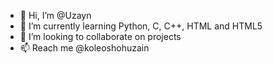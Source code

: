 - 👋 Hi, I’m @Uzayn 
- 🌱 I’m currently learning Python, C, C++, HTML and HTML5 
- 💞️ I’m looking to collaborate on projects 
- 📫 Reach me @koleoshohuzain

<!---
Uzayn/Uzayn is a ✨ special ✨ repository because its `README.md` (this file) appears on your GitHub profile.
You can click the Preview link to take a look at your changes.
--->
